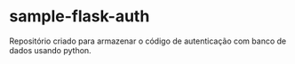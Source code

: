 # sample-flask-auth

Repositório criado para armazenar o código de autenticação com banco de dados usando python.